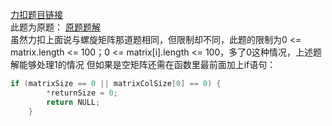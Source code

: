 [力扣题目链接](https://leetcode.cn/problems/shun-shi-zhen-da-yin-ju-zhen-lcof/description/)<br>
此题为原题：
[原题题解](https://github.com/RenYin812/programmercarl-leetcode-notes/blob/main/%E6%95%B0%E7%BB%84/%E8%9E%BA%E6%97%8B%E7%9F%A9%E9%98%B5/54.%E8%9E%BA%E6%97%8B%E7%9F%A9%E9%98%B5.md)\
虽然力扣上面说与螺旋矩阵那道题相同，但限制却不同，此题的限制为0 <= matrix.length <= 100；0 <= matrix[i].length <= 100，多了0这种情况，上述题解能够处理1的情况
但如果是空矩阵还需在函数里最前面加上if语句：
```C
if (matrixSize == 0 || matrixColSize[0] == 0) {
        *returnSize = 0;
        return NULL;
    }
```
